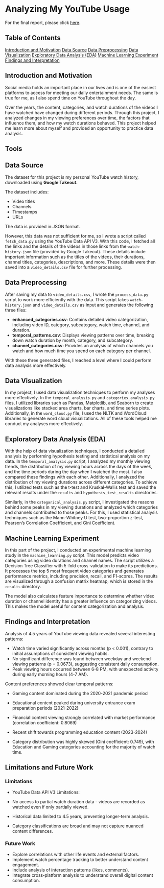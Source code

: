 # Analyzing My YouTube Usage

For the final report, please click [here](https://sites.google.com/view/termprojectpresentation?usp=sharing).

## Table of Contents
[Introduction and Motivation](#introduction-and-motivation)
[Data Source](#data-source)
[Data Preprocessing](#data-preprocessing)
[Data Visualization](#data-visualization)
[Exploratory Data Analysis (EDA)](#exploratory-data-analysis-eda)
[Machine Learning Experiment](#machine-learning-experiment)
[Findings and Interpretation](#findings-and-interpretation)


## Introduction and Motivation
Social media holds an important place in our lives and is one of the easiest platforms to access for meeting our daily entertainment needs. The same is true for me, as I also spend time on YouTube throughout the day. 

Over the years, the content, categories, and watch durations of the videos I have watched have changed during different periods. Through this project, I analyzed changes in my viewing preferences over time, the factors that influence them, and how my watch durations behaved. This project helped me learn more about myself and provided an opportunity to practice data analysis.

## Tools

## Data Source
The dataset for this project is my personal YouTube watch history, downloaded using **Google Takeout**. 

The dataset includes:
- Video titles
- Channels
- Timestamps
- URLs 

The data is provided in JSON format.

However, this data was not sufficient for me, so I wrote a script called `fetch_data.py` using the YouTube Data API V3. With this code, I fetched all the links and the details of the videos in those links from the `watch-history.json` file (provided by Google Takeout). These details include important information such as the titles of the videos, their durations, channel titles, categories, descriptions, and more. These details were then saved into a `video_details.csv` file for further processing.

## Data Preprocessing
After saving my data to `video_details.csv`, I wrote the `process_data.py` script to work more efficiently with the data. This script takes `watch-history.json` and `video_details.csv` as input and generates the following three files:

- **enhanced_categories.csv**: Contains detailed video categorization, including video ID, category, subcategory, watch time, channel, and duration.
- **temporal_patterns.csv**: Displays viewing patterns over time, breaking down watch duration by month, category, and subcategory.
- **channel_categories.csv**: Provides an analysis of which channels you watch and how much time you spend on each category per channel.

With these three generated files, I reached a level where I could perform data analysis more effectively.

## Data Visualization
In my project, I used data visualization techniques to perform my analyses more effectively. In the `temporal_analysis.py` and `categories_analysis.py` files, I utilized libraries such as Pandas, Matplotlib, and Seaborn to create visualizations like stacked area charts, bar charts, and time series plots. Additionally, in the `word_cloud.py` file, I used the NLTK and WordCloud libraries to generate word cloud visualizations. All of these tools helped me conduct my analyses more effectively.

## Exploratory Data Analysis (EDA)
With the help of data visualization techniques, I conducted a detailed analysis by performing hypothesis testing and statistical analysis on my data. In the `temporal_analysis.py` script, I analyzed my monthly viewing trends, the distribution of my viewing hours across the days of the week, and the time periods during the day when I watched the most. I also compared these findings with each other. Additionally, I analyzed the distribution of my viewing durations across different categories. To achieve this, I utilized tests such as the t-test and Kruskal-Wallis test and saved the relevant results under the `results` and `hypothesis_test_results` directories.

Similarly, in the `categorical_analysis.py` script, I investigated the reasons behind some peaks in my viewing durations and analyzed which categories and channels contributed to those peaks. For this, I used statistical analysis techniques such as the Mann-Whitney U test, two-proportion z-test, Pearson’s Correlation Coefficient, and Gini Coefficient.

## Machine Learning Experiment
In this part of the project, I conducted an experimental machine learning study in the `machine_learning.py` script. This model predicts video categories using video durations and channel names. The script utilizes a Decision Tree Classifier with 5-fold cross-validation to make its predictions. It processes the top 5 most frequent video categories and generates performance metrics, including precision, recall, and F1-scores. The results are visualized through a confusion matrix heatmap, which is stored in the `results` directory.

The model also calculates feature importance to determine whether video duration or channel identity has a greater influence on categorizing videos. This makes the model useful for content categorization and analysis.

## Findings and Interpretation
Analysis of 4.5 years of YouTube viewing data revealed several interesting patterns:

- Watch time varied significantly across months (p < 0.001), contrary to initial assumptions of consistent viewing habits.
- No significant difference was found between weekday and weekend viewing patterns (p = 0.0673), suggesting consistent daily consumption.
- Peak viewing hours occurred between 6-8 PM, with unexpected activity during early morning hours (4-7 AM).

Content preferences showed clear temporal patterns:

- Gaming content dominated during the 2020-2021 pandemic period
- Educational content peaked during university entrance exam preparation periods (2021-2022)
- Financial content viewing strongly correlated with market performance (correlation coefficient: 0.8069)
- Recent shift towards programming education content (2023-2024)

- Category distribution was highly skewed (Gini coefficient: 0.749), with Education and Gaming categories accounting for the majority of watch time.

## Limitations and Future Work

### Limitations
- YouTube Data API V3 Limitations:
 - No access to partial watch duration data - videos are recorded as watched even if only partially viewed.
 - Historical data limited to 4.5 years, preventing longer-term analysis.

- Category classifications are broad and may not capture nuanced content differences.

### Future Work
- Explore correlations with other life events and external factors.
- Implement watch percentage tracking to better understand content engagement.
- Include analysis of interaction patterns (likes, comments).
- Integrate cross-platform analysis to understand overall digital content consumption.

